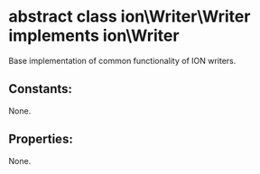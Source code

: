 # abstract class ion\Writer\Writer implements ion\Writer

Base implementation of common functionality of ION writers.






## Constants:

None.

## Properties:

None.
